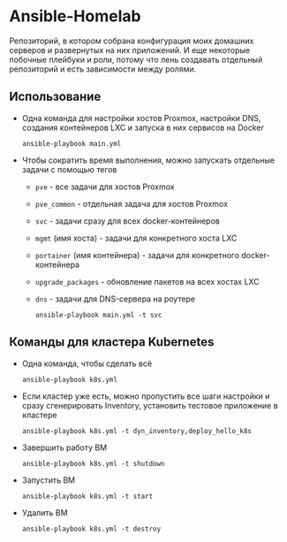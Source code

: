 # Ansible-Homelab

Репозиторий, в котором собрана конфигурация моих домашних серверов и развернутых на них приложений. И еще некоторые побочные плейбуки и роли, потому что лень создавать отдельный репозиторий и есть зависимости между ролями.

## Использование

* Одна команда для настройки хостов Proxmox, настройки DNS, создания контейнеров LXC и запуска в них сервисов на Docker

      ansible-playbook main.yml

* Чтобы сократить время выполнения, можно запускать отдельные задачи с помощью тегов
  * `pve` - все задачи для хостов Proxmox
  * `pve_common` - отдельная задача для хостов Proxmox
  * `svc` - задачи сразу для всех docker-контейнеров
  * `mgmt` (имя хоста) - задачи для конкретного хоста LXC
  * `portainer` (имя контейнера) - задачи для конкретного docker-контейнера
  * `upgrade_packages` - обновление пакетов на всех хостах LXC
  * `dns` - задачи для DNS-сервера на роутере

        ansible-playbook main.yml -t svc

## Команды для кластера Kubernetes

* Одна команда, чтобы сделать всё

      ansible-playbook k8s.yml

* Если кластер уже есть, можно пропустить все шаги настройки и сразу сгенерировать Inventory, установить тестовое приложение в кластере

      ansible-playbook k8s.yml -t dyn_inventory,deploy_hello_k8s

* Завершить работу ВМ

      ansible-playbook k8s.yml -t shutdown

* Запустить ВМ

      ansible-playbook k8s.yml -t start

* Удалить ВМ

      ansible-playbook k8s.yml -t destroy
